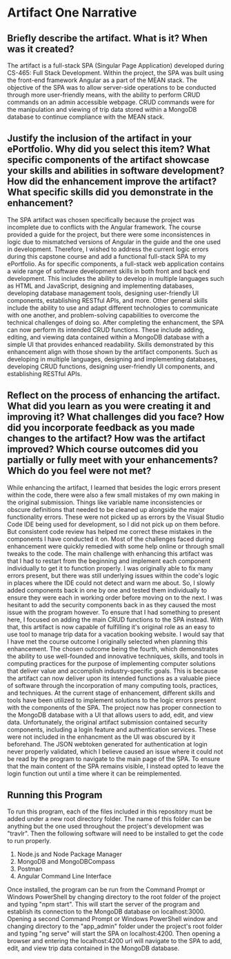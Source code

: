 # Artifact One Narrative

## Briefly describe the artifact. What is it? When was it created?
The artifact is a full-stack SPA (Singular Page Application) developed during CS-465: Full Stack Development. Within the project, the SPA was built using the front-end framework Angular as a part of the MEAN stack. The objective of the SPA was to allow server-side operations to be conducted through more user-friendly means, with the ability to perform CRUD commands on an admin accessible webpage. CRUD commands were for the manipulation and viewing of trip data stored within a MongoDB database to continue compliance with the MEAN stack. 
## Justify the inclusion of the artifact in your ePortfolio. Why did you select this item? What specific components of the artifact showcase your skills and abilities in software development? How did the enhancement improve the artifact? What specific skills did you demonstrate in the enhancement?
The SPA artifact was chosen specifically because the project was incomplete due to conflicts with the Angular framework. The course provided a guide for the project, but there were some inconsistences in logic due to mismatched versions of Angular in the guide and the one used in development. Therefore, I wished to address the current logic errors during this capstone course and add a functional full-stack SPA to my ePortfolio. As for specific components, a full-stack web application contains a wide range of software development skills in both front and back end development. This includes the ability to develop in multiple languages such as HTML and JavaScript, designing and implementing databases, developing database management tools, designing user-friendly UI components, establishing RESTful APIs, and more. Other general skills include the ability to use and adapt different technologies to communicate with one another, and problem-solving capabilities to overcome the technical challenges of doing so. After completing the enhancment, the SPA can now perform its intended CRUD functions. These include adding, editing, and viewing data contained within a MongoDB database with a simple UI that provides enhanced readability. Skills demonstrated by this enhancement align with those shown by the artifact components. Such as developing in multiple languages, designing and implementing databases, developing CRUD functions, designing user-friendly UI components, and establishing RESTful APIs.
## Reflect on the process of enhancing the artifact. What did you learn as you were creating it and improving it? What challenges did you face? How did you incorporate feedback as you made changes to the artifact? How was the artifact improved? Which course outcomes did you partially or fully meet with your enhancements? Which do you feel were not met?
While enhancing the artifact, I learned that besides the logic errors present within the code, there were also a few small mistakes of my own making in the original submission. Things like variable name inconsistencies or obscure definitions that needed to be cleaned up alongside the major functionality errors. These were not picked up as errors by the Visual Studio Code IDE being used for development, so I did not pick up on them before. But consistent code review has helped me correct these mistakes in the components I have conducted it on. Most of the challenges faced during enhancement were quickly remedied with some help online or through small tweaks to the code. The main challenge with enhancing this artifact was that I had to restart from the beginning and implement each component individually to get it to function properly. I was originally able to fix many errors present, but there was still underlying issues within the code's logic in places where the IDE could not detect and warn me about. So, I slowly added components back in one by one and tested them individually to ensure they were each in working order before moving on to the next. I was hesitant to add the security components back in as they caused the most issue with the program however. To ensure that I had something to present here, I focused on adding the main CRUD functions to the SPA instead. With that, this artifact is now capable of fulfilling it's original role as an easy to use tool to manage trip data for a vacation booking website. I would say that I have met the course outcome I originally selected when planning this enhancement. The chosen outcome being the fourth, which demonstrates the ability to use well-founded and innovative techniques, skills, and tools in computing practices for the purpose of implementing computer solutions that deliver value and accomplish industry-specific goals. This is because the artifact can now deliver upon its intended functions as a valuable piece of software through the incorporation of many computing tools, practices, and techniques. At the current stage of enhancement, different skills and tools have been utilized to implement solutions to the logic errors present with the components of the SPA. The project now has proper connection to the MongoDB database with a UI that allows users to add, edit, and view data. Unfortunately, the original artifact submission contained security components, including a login feature and authentication services. These were not included in the enhancment as the UI was obscured by it beforehand. The JSON webtoken generated for authentication at login never properly validated, which I believe caused an issue where it could not be read by the program to navigate to the main page of the SPA. To ensure that the main content of the SPA remains visible, I instead opted to leave the login function out until a time where it can be reimplemented.
## Running this Program
To run this program, each of the files included in this repository must be added under a new root directory folder. The name of this folder can be anything but the one used throughout the project's development was "travlr". Then the following software will need to be installed to get the code to run properly.
1. Node.js and Node Package Manager
2. MongoDB and MongoDBCompass
3. Postman
4. Angular Command Line Interface

Once installed, the program can be run from the Command Prompt or Windows PowerShell by changing directory to the root folder of the project and typing "npm start". This will start the server of the program and establish its connection to the MongoDB database on localhost:3000. Opening a second Command Prompt or Windows PowerShell window and changing directory to the "app_admin" folder under the project's root folder and typing "ng serve" will start the SPA on localhost:4200. Then opening a browser and entering the localhost:4200 url will navigate to the SPA to add, edit, and view trip data contained in the MongoDB database.
